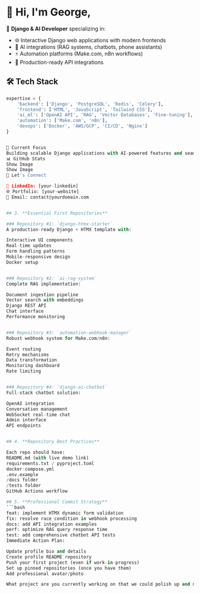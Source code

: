 # 👋 Hi, I'm George,

🚀 **Django & AI Developer** specializing in:
- 🌐 Interactive Django web applications with modern frontends
- 🤖 AI integrations (RAG systems, chatbots, phone assistants)  
- ⚡ Automation platforms (Make.com, n8n workflows)
- 🔧 Production-ready API integrations

## 🛠️ Tech Stack
```python
expertise = {
    'backend': ['Django', 'PostgreSQL', 'Redis', 'Celery'],
    'frontend': ['HTML', 'JavaScript', 'Tailwind CSS'],
    'ai_ml': ['OpenAI API', 'RAG', 'Vector Databases', 'Fine-tuning'],
    'automation': ['Make.com', 'n8n'],
    'devops': ['Docker', 'AWS/GCP', 'CI/CD', 'Nginx']
}


🎯 Current Focus
Building scalable Django applications with AI-powered features and seamless automation integrations.
📊 GitHub Stats
Show Image
Show Image
🤝 Let's Connect

💼 LinkedIn: [your-linkedin]
🌐 Portfolio: [your-website]
📧 Email: contact@yourdomain.com


## 3. **Essential First Repositories**

### Repository #1: `django-htmx-starter`
A production-ready Django + HTMX template with:

Interactive UI components
Real-time updates
Form handling patterns
Mobile-responsive design
Docker setup


### Repository #2: `ai-rag-system`
Complete RAG implementation:

Document ingestion pipeline
Vector search with embeddings
Django REST API
Chat interface
Performance monitoring


### Repository #3: `automation-webhook-manager`
Robust webhook system for Make.com/n8n:

Event routing
Retry mechanisms
Data transformation
Monitoring dashboard
Rate limiting


### Repository #4: `django-ai-chatbot`
Full-stack chatbot solution:

OpenAI integration
Conversation management
WebSocket real-time chat
Admin interface
API endpoints


## 4. **Repository Best Practices**

Each repo should have:
README.md (with live demo link)
requirements.txt / pyproject.toml
docker-compose.yml
.env.example
/docs folder
/tests folder
GitHub Actions workflow

## 5. **Professional Commit Strategy**
```bash
feat: implement HTMX dynamic form validation
fix: resolve race condition in webhook processing
docs: add API integration examples
perf: optimize RAG query response time
test: add comprehensive chatbot API tests
Immediate Action Plan:

Update profile bio and details
Create profile README repository
Push your first project (even if work-in-progress)
Set up pinned repositories (once you have them)
Add professional avatar/photo

What project are you currently working on that we could polish up and make your first public repository? I can help you create a professional README and structure for it.RetryClaude can make mistakes. Please double-check responses.
